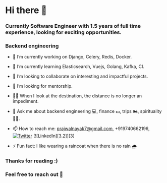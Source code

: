 # Hi there 👋

### Currently Software Engineer with 1.5 years of full time experience, looking for exciting opportunities.
### Backend engineering

- 🔭 I’m currently working on Django, Celery, Redis, Docker.
- 🌱 I’m currently learning Elasticsearch, Vuejs, Golang, Kafka, CI.
- 👯 I’m looking to collaborate on interesting and impactful projects.
- 🤔 I’m looking for mentorship.
- 💪🏻 When I look at the destination, the distance is no longer an impediment.
- 💬 Ask me about backend engineering 💻, finance 💵, trips 🏍, spirituality 🧘🏻.

- 📫 How to reach me: prajwalnayak7@gmail.com, +919740662196, [![Twitter][1.2]][1] [![LinkedIn][3.2]][3]
- ⚡ Fun fact: I like wearing a raincoat when there is no rain 🌧 


### Thanks for reading :)
### Feel free to reach out 🤝


[1.2]: http://i.imgur.com/wWzX9uB.png
[2.2]: https://imgur.com/gallery/HT2w1

[1]: https://twitter.com/prajwalsn
[2]: https://www.linkedin.com/in/psn/
